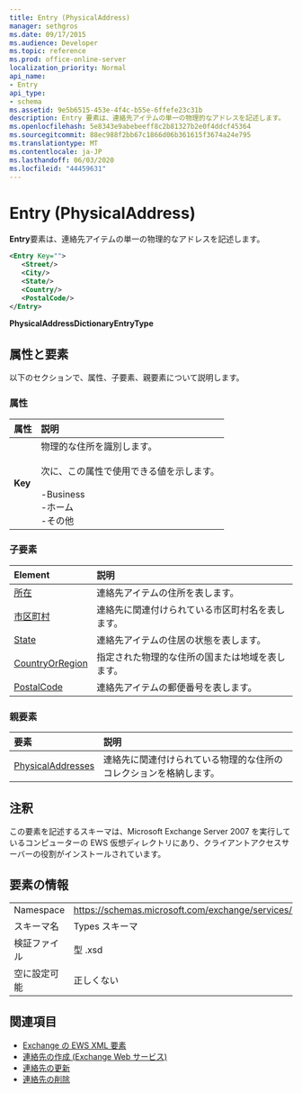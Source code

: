 ```yaml
---
title: Entry (PhysicalAddress)
manager: sethgros
ms.date: 09/17/2015
ms.audience: Developer
ms.topic: reference
ms.prod: office-online-server
localization_priority: Normal
api_name:
- Entry
api_type:
- schema
ms.assetid: 9e5b6515-453e-4f4c-b55e-6ffefe23c31b
description: Entry 要素は、連絡先アイテムの単一の物理的なアドレスを記述します。
ms.openlocfilehash: 5e8343e9abebeeff8c2b81327b2e0f4ddcf45364
ms.sourcegitcommit: 88ec988f2bb67c1866d06b361615f3674a24e795
ms.translationtype: MT
ms.contentlocale: ja-JP
ms.lasthandoff: 06/03/2020
ms.locfileid: "44459631"
---
```

# <a name="entry-physicaladdress"></a>Entry (PhysicalAddress)

**Entry**要素は、連絡先アイテムの単一の物理的なアドレスを記述します。 
  
```xml
<Entry Key="">
   <Street/>
   <City/>
   <State/>
   <Country/>
   <PostalCode/>
</Entry>
```

 **PhysicalAddressDictionaryEntryType**
## <a name="attributes-and-elements"></a>属性と要素

以下のセクションで、属性、子要素、親要素について説明します。
  
### <a name="attributes"></a>属性

|**属性**|**説明**|
|:-----|:-----|
|**Key** <br/> | 物理的な住所を識別します。<br/><br/> 次に、この属性で使用できる値を示します。<br/>  <br/>-Business  <br/>-ホーム  <br/>-その他  <br/> |
   
### <a name="child-elements"></a>子要素

|**Element**|**説明**|
|:-----|:-----|
|[所在](street.md) <br/> |連絡先アイテムの住所を表します。  <br/> |
|[市区町村](city.md) <br/> |連絡先に関連付けられている市区町村名を表します。  <br/> |
|[State](state-ex15websvcsotherref.md) <br/> |連絡先アイテムの住居の状態を表します。  <br/> |
|[CountryOrRegion](countryorregion.md) <br/> |指定された物理的な住所の国または地域を表します。  <br/> |
|[PostalCode](postalcode.md) <br/> |連絡先アイテムの郵便番号を表します。  <br/> |
   
### <a name="parent-elements"></a>親要素

|**要素**|**説明**|
|:-----|:-----|
|[PhysicalAddresses](physicaladdresses.md) <br/> |連絡先に関連付けられている物理的な住所のコレクションを格納します。  <br/> |
   
## <a name="remarks"></a>注釈

この要素を記述するスキーマは、Microsoft Exchange Server 2007 を実行しているコンピューターの EWS 仮想ディレクトリにあり、クライアントアクセスサーバーの役割がインストールされています。
  
## <a name="element-information"></a>要素の情報

|||
|:-----|:-----|
|Namespace  <br/> |https://schemas.microsoft.com/exchange/services/2006/types  <br/> |
|スキーマ名  <br/> |Types スキーマ  <br/> |
|検証ファイル  <br/> |型 .xsd  <br/> |
|空に設定可能  <br/> |正しくない  <br/> |
   
## <a name="see-also"></a>関連項目

- [Exchange の EWS XML 要素](ews-xml-elements-in-exchange.md)
- [連絡先の作成 (Exchange Web サービス)](https://msdn.microsoft.com/library/4845917e-70d1-481c-bbd7-011ec6571789%28Office.15%29.aspx)  
- [連絡先の更新](https://msdn.microsoft.com/library/9a865953-b94a-4229-b632-2dee433314be%28Office.15%29.aspx)  
- [連絡先の削除](https://msdn.microsoft.com/library/fcc3dc84-cd3e-455e-a1a7-ae6921c9b588%28Office.15%29.aspx)

